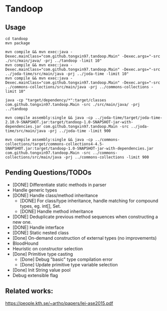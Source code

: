 # Tandoop

## Usage

```
cd tandoop
mvn package

mvn compile && mvn exec:java -Dexec.mainClass="com.github.tongxin97.tandoop.Main" -Dexec.args="-src ./src/main/java/ -prj ../tandoop -limit 10"
mvn compile && mvn exec:java -Dexec.mainClass="com.github.tongxin97.tandoop.Main" -Dexec.args="-src ../joda-time/src/main/java -prj ../joda-time -limit 10"
mvn compile && mvn exec:java -Dexec.mainClass="com.github.tongxin97.tandoop.Main" -Dexec.args="-src ../commons-collections/src/main/java -prj ../commons-collections -limit 10"

java -cp "target/dependency/*":target/classes com.github.tongxin97.tandoop.Main -src ./src/main/java/ -prj ../tandoop

mvn compile assembly:single && java -cp ../joda-time/target/joda-time-2.10.9-SNAPSHOT.jar:target/tandoop-1.0-SNAPSHOT-jar-with-dependencies.jar com.github.tongxin97.tandoop.Main -src ../joda-time/src/main/java -prj ../joda-time -limit 900

mvn compile assembly:single && java -cp ../commons-collections/target/commons-collections4-4.5-SNAPSHOT.jar:target/tandoop-1.0-SNAPSHOT-jar-with-dependencies.jar com.github.tongxin97.tandoop.Main -src ../commons-collections/src/main/java -prj ../commons-collections -limit 900
```

## Pending Questions/TODOs
* [DONE] Differentiate static methods in parser
* Handle generic types
* [DONE] Handle class/method inheritance
    - [DONE] For class/type inheritance, handle matching for compound types, eg. int[], Set<String>.
    - [DONE] Handle method inheritance
* [DONE] Deduplicate previous method sequences when constructing a new one. 
* [DONE] Handle interface
* [DONE] Static nested class
* [Done] On-demand construction of external types (no improvements)
* BloodHound
* Heuristic on constructor selection
* [Done] Primitive type casting
    * [Done] Debug "basic" type compilation error
    * [Done] Update primitive type variable selection
* [Done] Init String value pool
* Debug extensible flag

## Related works:
https://people.kth.se/~artho/papers/lei-ase2015.pdf
